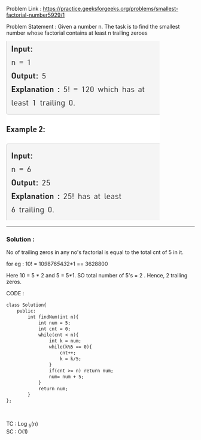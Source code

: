Problem Link : https://practice.geeksforgeeks.org/problems/smallest-factorial-number5929/1

Problem Statement : Given a number n. The task is to find the smallest number whose factorial contains at least n trailing zeroes

![](./images/19.PNG)

-----------------------------------------------------------------------------------------------

### Solution :
No of trailing zeros in any no's factorial is equal to the total cnt of 5 in it.

for eg : 10! = 10*9*8*7*6*5*4*3*2*1  == 3628800

Here 10 = 5 * 2 and 5 = 5*1. SO total number of 5's = 2 . Hence, 2 trailing zeros.

CODE : 
```
class Solution{
    public:
        int findNum(int n){
            int num = 5;
            int cnt = 0;
            while(cnt < n){
                int k = num;
                while(k%5 == 0){
                    cnt++;
                    k = k/5;
                }
                if(cnt >= n) return num;
                num= num + 5;
            }
            return num;
        }
};



```
TC : Log <sub>5</sub>(n)<br>
SC : O(1)